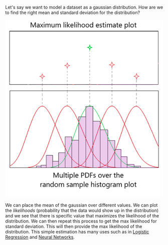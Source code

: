 
Let's say we want to model a dataset as a gaussian distribution. How are we to find the right mean and standard deviation for the distribution?

![](../Attachments/Pasted%20image%2020230225175426.png)

We can place the mean of the gaussian over different values. We can plot the *likelihoods* (probability that the data would show up in the distribution) and we see that there is specific value that maximizes the likelihood of the distribution. We can then repeat this process to get the max likelihood for standard deviation. This will then provide the max likelihood of the distribution. This simple estimation has many uses such as in [Logistic Regression](Logistic%20Regression.md) and [Neural Networks](Deep%20Learning/Neural%20Networks.md).